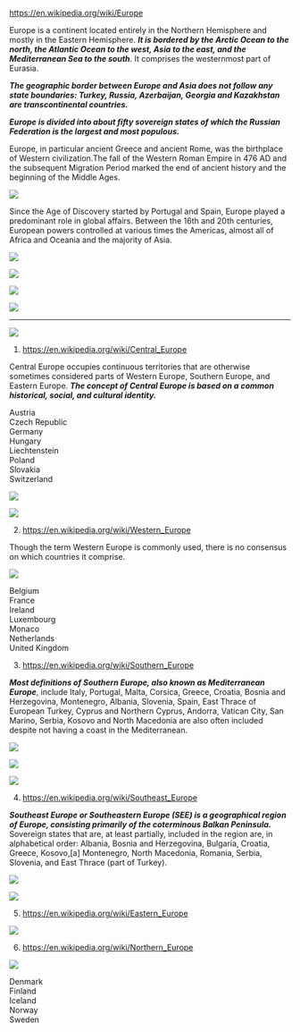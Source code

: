 https://en.wikipedia.org/wiki/Europe

Europe is a continent located entirely in the Northern Hemisphere and mostly in the Eastern Hemisphere. ***It is bordered by the Arctic Ocean to the north, the Atlantic Ocean to the west, Asia to the east, and the Mediterranean Sea to the south***. It comprises the westernmost part of Eurasia.


***The geographic border between Europe and Asia does not follow any state boundaries: Turkey, Russia, Azerbaijan, Georgia and Kazakhstan are transcontinental countries.***


***Europe is divided into about fifty sovereign states of which the Russian Federation is the largest and most populous.***


Europe, in particular ancient Greece and ancient Rome, was the birthplace of Western civilization.The fall of the Western Roman Empire in 476 AD and the subsequent Migration Period marked the end of ancient history and the beginning of the Middle Ages.


![](https://upload.wikimedia.org/wikipedia/commons/thumb/4/44/Europe_orthographic_Caucasus_Urals_boundary_%28with_borders%29.svg/537px-Europe_orthographic_Caucasus_Urals_boundary_%28with_borders%29.svg.png)


Since the Age of Discovery started by Portugal and Spain, Europe played a predominant role in global affairs. Between the 16th and 20th centuries, European powers controlled at various times the Americas, almost all of Africa and Oceania and the majority of Asia.


![](http://ontheworldmap.com/europe/europe-map-max.jpg)


![](http://ontheworldmap.com/europe/political-map-of-europe.jpg)



![](https://i.pinimg.com/originals/94/8e/17/948e17f4ad616e07d12e5b7070942ace.jpg)



![](https://i.pinimg.com/originals/20/0e/9f/200e9fe3212a26519f84c1bfe9ca5f93.gif)



-------------------------------------------------------------------------------------------------------------------

![](https://upload.wikimedia.org/wikipedia/commons/c/c0/Grossgliederung_Europas-en.svg)





1) https://en.wikipedia.org/wiki/Central_Europe

Central Europe occupies continuous territories that are otherwise sometimes considered parts of Western Europe, Southern Europe, and Eastern Europe. ***The concept of Central Europe is based on a common historical, social, and cultural identity.***

Austria \
Czech Republic \
Germany \
Hungary \
Liechtenstein \
Poland \
Slovakia \
Switzerland 

![](https://upload.wikimedia.org/wikipedia/commons/1/16/Central_Europe_%28Brockhaus%29.svg)

![](https://upload.wikimedia.org/wikipedia/commons/5/5a/Central_Europe_Regions.png)


 

2) https://en.wikipedia.org/wiki/Western_Europe

Though the term Western Europe is commonly used, there is no consensus on which countries it comprise.

![](https://www.peakdmc.com/sites/default/files/inline-images/western-europe-map.png)

Belgium \
France \
Ireland \
Luxembourg \
Monaco \
Netherlands \
United Kingdom


3) https://en.wikipedia.org/wiki/Southern_Europe

***Most definitions of Southern Europe, also known as Mediterranean Europe***, include Italy, Portugal, Malta, Corsica, Greece, Croatia, Bosnia and Herzegovina, Montenegro, Albania, Slovenia, Spain, East Thrace of European Turkey, Cyprus and Northern Cyprus, Andorra, Vatican City, San Marino, Serbia, Kosovo and North Macedonia are also often included despite not having a coast in the Mediterranean.




![](https://upload.wikimedia.org/wikipedia/commons/d/de/Southern_Europe_-_Broad_definition.png)

![](peakdmc.com/sites/default/files/inline-images/southern-europe-map.png)


![](https://www.mapsofworld.com/europe/country-groupings/map-of-southern-europe.gif)



4) https://en.wikipedia.org/wiki/Southeast_Europe

***Southeast Europe or Southeastern Europe (SEE) is a geographical region of Europe, consisting primarily of the coterminous Balkan Peninsula.***  Sovereign states that are, at least partially, included in the region are, in alphabetical order: Albania, Bosnia and Herzegovina, Bulgaria, Croatia, Greece, Kosovo,[a] Montenegro, North Macedonia, Romania, Serbia, Slovenia, and East Thrace (part of Turkey).

![](https://upload.wikimedia.org/wikipedia/commons/3/31/Balkan_Peninsula.svg)


![](https://i.pinimg.com/originals/1d/31/62/1d3162cca62e95606375c37b9faf3afe.jpg)


5) https://en.wikipedia.org/wiki/Eastern_Europe

![](https://www.mapsofworld.com/europe/country-groupings/map-of-eastern-europe.jpg)


6) https://en.wikipedia.org/wiki/Northern_Europe

![](https://st3.depositphotos.com/2465573/18500/v/1600/depositphotos_185000400-stock-illustration-regions-of-europe-political-map.jpg)


Denmark \
Finland \
Iceland \
Norway \
Sweden



